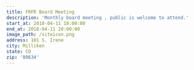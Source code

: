 ```yaml
---
title: FRFR Board Meeting
description: 'Monthly board meeting , public is welcome to attend.'
start_at: 2018-04-11 18:00:00
end_at: 2018-04-11 20:00:00
image_path: /siteicon.png
address: 101 S. Irene
city: Milliken
state: CO
zip: '80634'
---
```



